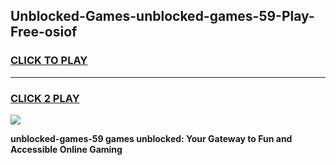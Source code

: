 
## Unblocked-Games-unblocked-games-59-Play-Free-osiof
<h3>
<a href="https://premium76.site?title=unblocked-games-59&ref=22A">CLICK TO PLAY</a></h3>
<hr>

<h3>
<a href="https://premium76.site?title=unblocked-games-59&ref=22A">CLICK 2 PLAY</a>
  
</h3>

<a href="https://premium76.site?title=unblocked-games-59&ref=22A"><img src="https://clearcache.store/games.png"></a>


**unblocked-games-59 games unblocked: Your Gateway to Fun and Accessible Online Gaming**
